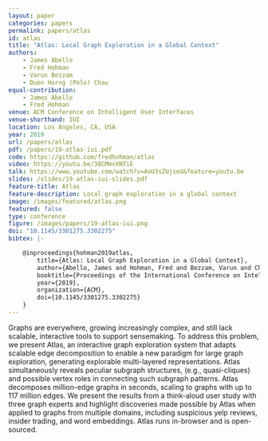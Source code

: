 ```yaml
---
layout: paper
categories: papers
permalink: papers/atlas
id: atlas
title: "Atlas: Local Graph Exploration in a Global Context"
authors:
    - James Abello
    - Fred Hohman
    - Varun Bezzam
    - Duen Horng (Polo) Chau
equal-contribution:
    - James Abello
    - Fred Hohman
venue: ACM Conference on Intelligent User Interfaces
venue-shorthand: IUI
location: Los Angeles, CA, USA
year: 2019
url: /papers/atlas
pdf: /papers/19-atlas-iui.pdf
code: https://github.com/fredhohman/atlas
video: https://youtu.be/38CMmvXNTiE
talk: https://www.youtube.com/watch?v=AoU3sZUjseU&feature=youtu.be
slides: /slides/19-atlas-iui-slides.pdf
feature-title: Atlas
feature-description: Local graph exploration in a global context
image: /images/featured/atlas.png
featured: false
type: conference
figure: /images/papers/19-atlas-iui.png
doi: "10.1145/3301275.3302275"
bibtex: |-

    @inproceedings{hohman2019atlas,
        title={Atlas: Local Graph Exploration in a Global Context},
        author={Abello, James and Hohman, Fred and Bezzam, Varun and Chau, Duen Horng},
        booktitle={Proceedings of the International Conference on Intelligent User Interfaces},
        year={2019},
        organization={ACM},
        doi={10.1145/3301275.3302275}
    }
---
```


Graphs are everywhere, growing increasingly complex, and still lack scalable, interactive tools to support sensemaking.
To address this problem, we present Atlas, an interactive graph exploration system that adapts scalable edge decomposition to enable a new paradigm for large graph exploration, generating explorable multi-layered representations.
Atlas simultaneously reveals peculiar subgraph structures, (e.g., quasi-cliques) and possible vertex roles in connecting such subgraph patterns.
Atlas decomposes million-edge graphs in seconds, scaling to graphs with up to 117 million edges.
We present the results from a think-aloud user study with three graph experts and highlight discoveries made possible by Atlas when applied to graphs from multiple domains, including suspicious yelp reviews, insider trading, and word embeddings.
Atlas runs in-browser and is open-sourced. 
